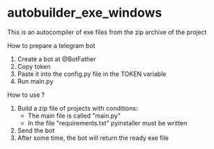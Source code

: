# autobuilder_exe_windows
This is an autocompiler of exe files from the zip archive of the project

How to prepare a telegram bot
1. Create a bot at @BotFather
2. Copy token
3. Paste it into the config.py file in the TOKEN variable
4. Run main.py

How to use ?
1. Build a zip file of projects with conditions:
    - The main file is called "main.py"
    - In the file "requirements.txt" pyinstaller must be written
2. Send the bot
3. After some time, the bot will return the ready exe file